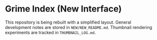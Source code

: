 # Grime Index (New Interface)

This repository is being rebuilt with a simplified layout.
General development notes are stored in `NEW/NEW_README.md`.
Thumbnail rendering experiments are tracked in `THUMBNAIL_LOG.md`.
